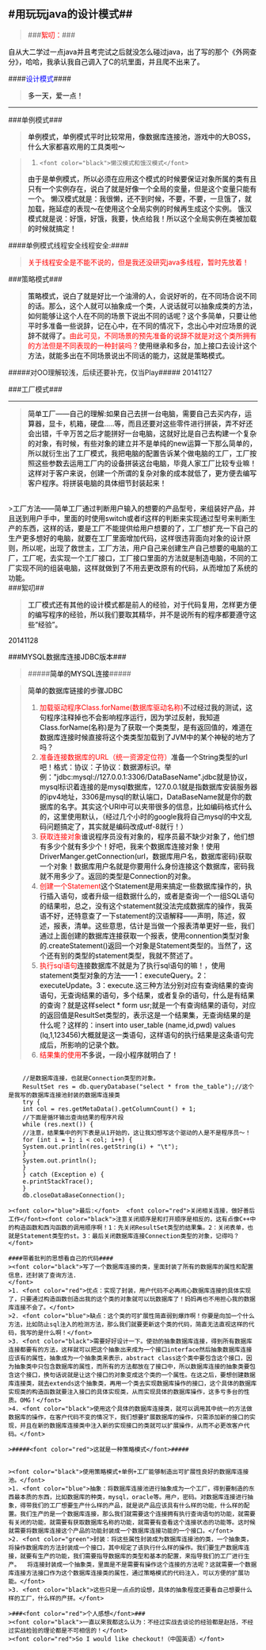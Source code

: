 #用玩玩java的设计模式##
------------------



> ###<font color="red">絮叨：</font>###
>
<font color="black">自从大二学过一点java并且考完试之后就没怎么碰过java，出了写的那个《外网查分》，哈哈，我承认我自己调入了C的坑里面，并且爬不出来了。
</font>

####<font color="blue">设计模式</font>####

><font color="black">多一天，爱一点！</font>

********************

###单例模式###
><font color="black">单例模式，单例模式平时比较常用，像数据库连接池，游戏中的大BOSS，什么大家都喜欢用的工具类啦～</font>

>1.		<font color="black">懒汉模式和饿汉模式</font>
><font color="black">由于是单例模式，所以必须在应用这个模式的时候要保证对象所属的类有且只有一个实例存在，说白了就是好像一个全局的变量，但是这个变量只能有一个。
懒汉模式就是：我很懒，还不到时候，不要，不要，一旦饿了，就加载，拖延症的表现～在使用这个全局实例的时候再生成这个实例。
饿汉模式就是说：好饿，好饿，我要，快点给我！所以这个全局实例在类被加载的时候就搞定！
</font>

####单例模式线程安全线程安全:####
><font color="red">关于线程安全是不能不说的，但是我还没研究java多线程，暂时先放着！</font>

###策略模式###

><font color="black">策略模式，说白了就是好比一个油滑的人，会说好听的，在不同场合说不同的话。那么，这个人就可以抽象成一个类，人说话就可以抽象成类的方法，如何能够让这个人在不同的场景下说出不同的话呢？这个多简单，只要让他平时多准备一些说辞，记在心中，在不同的情况下，念出心中对应场景的说辞不就得了。</font><font color="red">由此可见，不同场景的预先准备的说辞不就是对这个类所拥有的方法但是不同表现的一种封装吗？</font><font color="black">使用继承和多台，加上接口去设计这个方法，就能多出在不同场景说出不同话的能力，这就是策略模式。</font>

#####对OO理解较浅，后续还要补充，仅当Play#####
20141127


###工厂模式###

*********

><font color="black">简单工厂——自己的理解:如果自己去拼一台电脑，需要自己去买内存，运算器，显卡，机箱，硬盘.....等，而且还要对这些零件进行拼装，弄不好还会出错，千辛万苦之后才能拼好一台电脑，这就好比是自己去构建一个复杂的对象，有时候，有些对象的建立并不是单纯的new运算一下那么简单的，所以就衍生出了工厂模式，我把电脑的配置告诉某个做电脑的工厂，工厂按照这些参数去运用工厂内的设备拼装这台电脑，毕竟人家工厂比较专业嘛！这样对于客户来说，创建一个所谓的复杂对象的成本就低了，更方便去编写客户程序。将拼装电脑的具体细节封装起来！</font>

<br>
><font color="black">工厂方法——简单工厂通过判断用户输入的想要的产品型号，来组装好产品，并且送到用户手中，里面的时使用switch或者if这样的判断来实现通过型号来判断生产的东西，这样的话，要是工厂不能提供给用户想要的了，工厂想扩充一下自己的生产更多想好的电脑，就要在工厂里面增加代码，这样很违背面向对象的设计原则，所以呢，出现了救世主，工厂方法，用户自己来创建生产自己想要的电脑的工厂，工厂呢，去实现一个工厂接口，工厂接口里面的方法就是制造电脑，不同的工厂实现不同的组装电脑，这样就做到了不用去更改原有的代码，从而增加了系统的功能。</font>

<br>
###絮叨##

><font color="black">工厂模式还有其他的设计模式都是前人的经验，对于代码复用，怎样更方便的编写程序的经验，所以我们要取其精华，并不是说所有的程序都要遵守这些“经验”。<font>


20141128


###MYSQL数据库连接JDBC版本###

>#####<font color="black">简单的MYSQL连接</font>#####

><font color="black">简单的数据库链接的步骤JDBC</font>
>1.	<font color="red">加载驱动程序Class.forName(数据库驱动名称)</font><font color="black">不过经过我的测试，这句程序注释掉也不会影响程序运行，因为学过反射，我知道Class.forName(名称)是为了获取一个类类型，是有返回值的，难道在数据库连接时候直接将这个类类型加载到了JVM中的某个神秘的地方了吗？</font>
>2.	<font color="red">准备连接数据库的URL（统一资源定位符）</font><font color="black">准备一个String类型的url吧！格式：协议：子协议：数据源标识。举例："jdbc:mysql://127.0.0.1:3306/DataBaseName".jdbc就是协议，mysql标识着连接的是mysql数据库，127.0.0.1就是指数据库安装服务器的ipv4地址，3306是mysql的默认端口，DataBaseName就是你的数据库的名字。其实这个URl中可以夹带很多的信息，比如编码格式什么的，这里使用默认，（经过几个小时的google我将自己mysql的中文乱码问题搞定了，其实就是编码改成utf-8就行！）</font>
>3.	<font color="red">获取连接对象</font><font color="black">谁说程序员没有对象的，程序员最不缺少对象了，他们想有多少个就有多少个！好吧，我来个数据库连接对象！使用DriverManger.getConnection(url，数据库用户名，数据库密码)获取一个对象！数据库用户名就是你要用什么身份连接这个数据库，密码我就不用多少了。返回的类型是Connection的对象。</font>
>4.	<font color="red">创建一个Statement</font><font color="black">这个Statement是用来搞定一些数据库操作的，执行插入语句，或者升级一组数据什么的，或者是查询一个一组SQL语句的结果啦，总之，没有这个statement就没法完成数据库的操作，我英语不好，还特意查了一下statement的汉语解释——声明，陈述，叙述，报表，清单。这些意思，估计是当做一个报表清单更好一些，我们通过上面创建的数据库连接获取一个报表，使用connention类型对象的.createStatement()返回一个对象是Statement类型的。当然了，这个还有别的类型的statement类型，我就不赘述了。</font>
>5.	<font color="red">执行sql语句</font><font color="black">连接数据库不就是为了执行sql语句的嘛！，使用statement类型对象的方法——1：executeQuery。2：executeUpdate。3：execute.这三种方法分别对应有查询结果的查询语句，无查询结果的语句，多个结果，或者复杂的语句，什么是有结果的查询？就是这样select * form usr;就是一个有查询结果的语句，对应的返回值是ResultSet类型的，表示这是一个结果集，无查询结果的是什么呢？这样的：insert into user_table (name,id,pwd) values (lq,1,123456)大概就是这一类语句，这样语句的执行结果是这条语句完成后，所影响的记录个数。</font>
>6.	<font color="red">结果集的使用</font><font color="black">不多说，一段小程序就明白了！</font>


>```java
		//是数据库连接，也就是Connection类型的对象。
		ResultSet res = db.queryDatabase("select * from the_table");//这个是我写的数据库连接池封装的数据库连接类
		try {
		int col = res.getMetaData().getColumnCount() + 1;
        //下面是循环输出查询结果的程序片段
		while (res.next()) {
        //注意，结果集中的列下表是从1开始的，这让我幻想写这个驱动的人是不是程序员～！
		for (int i = 1; i < col; i++) {
		System.out.println(res.getString(i) + "\t");
		}
		System.out.println();
		}
		} catch (Exception e) {
		e.printStackTrace();
		}
		db.closeDataBaseConnection();
```
><font color="blue">最后:</font>	<font color="red">关闭相关连接，做好善后工作</font><font color="black">注意关闭顺序是和打开顺序是相反的，这有点像C++中的构造函数和西沟函数的调用顺序啊！1：先关闭ResultSet类型的结果集。2：关闭表单，也就是Statement类型的st。3：最后关闭数据库连接Connection类型的对象，记得吗？</font>

####带着批判的思想看自己的代码####
><font color="black">写了一个数据库连接的类，里面封装了所有的数据库的属性和配置信息，还封装了查询方法.
</font>
>1.	<font color="red">优点：实现了封装，用户代码不必再闹心数据库连接的具体实现了，只要通过构造函数创造出我的这个类的对象就可以玩数据库了！妈妈再也不用担心我的数据库连接不会了。</font>
>2.	<font color="blue">缺点：这个类的可扩展性简直弱到爆炸啊！你要是向加一个什么方法，比如防止sql注入的检测方法，那么我们就要更新这个类的代码，简直无法直视这样的代码，我写的是什么啊！</font>
>3.	<font color="black">需要好好设计一下。使劲的抽象数据库连接，得到所有数据库连接都要有的方法，这样就可以把这个抽象出来成为一个接口interface然后抽象数据库连接应该有的属性，抽象成为一个抽象类来表示，abstract class这个类中要包含这个接口，因为抽象类中只包含数据库的属性，而所有的方法都放在了接口中，所以数据库连接的抽象类要包含这个接口，换句话说就是让这个接口的对象变成这个类的一个属性。在这之后，要想创建数据库连接类，就去extends这个抽象类，再用一个类去实现数据库操作的接口，这个具体的数据库实现类的构造函数就要注入接口的具体实现类，从而实现具体的数据库操作，这多亏多台的性质。OMG！</font>
>4.	<font color="black">使用这个具体的数据库连接类，就可以调用其中统一的方法做数据库的操作，在客户代码不变的情况下，我们想要扩展数据库的操作，只需添加新的接口的实现，并且在新的数据库连接类中注入新的实现接口的类就可以扩展操作，从而不必更改客户代码。</font>

>#####<font color="red">这就是一种策略模式</font>#####


><font color="black">使用策略模式+单例+工厂能够制造出可扩展性良好的数据库连接池。</font>
>1.	<font color="blue">抽象：将数据库连接池进行抽象成为一个工厂，得到要制造的东西最本质的东西，比如数据库的种类，mysql，oracle等。用户，密码。对数据库连接进行抽象，得带我们的工厂想要生产什么样的产品，就是说产品应该具有什么样的功能，什么样的配置。我们生产的是一个数据库连接，那么我们就需要这个连接拥有执行查询语句的功能，就需要有关闭的功能，就需要有获取数据库名称的功能，就需要有查看这个连接状态的功能等。这时候就需要将数据库连接这个产品的功能封装成一个数据库连接功能的一个接口。</font>
>2.	<font color="green">封装：将这些属性封装成为数据库连接池的类，一个抽象类，将操作数据库的方法封装成一个接口，其中规定了该执行什么样的操作。我们要生产数据库连接，就要有生产的功能，我们需要指导数据库的类型和基本的配置，来指导我们的工厂进行生产。  将连接封装成一个抽象类，里面是不是需要有操作这个连接的方法呢？这就需要一个数据库连接方法接口作为这个数据库连接类的属性，通过策略模式的代码注入，可以方便的扩展功能。</font>
>3.	<font color="black">这些只是一点点的设想，具体的抽象程度还要看自己想要什么样的工厂，什么样的产拼。</font>

>###<font color="red">个人感想</font>###
><font color="black">一直以来我都这么认为：不经过实战去谈论的经验都是赵括，不经过实战检验的理论都是不可相信的！</font>
><font color="red">So I would like checkout!（中国英语）</font>